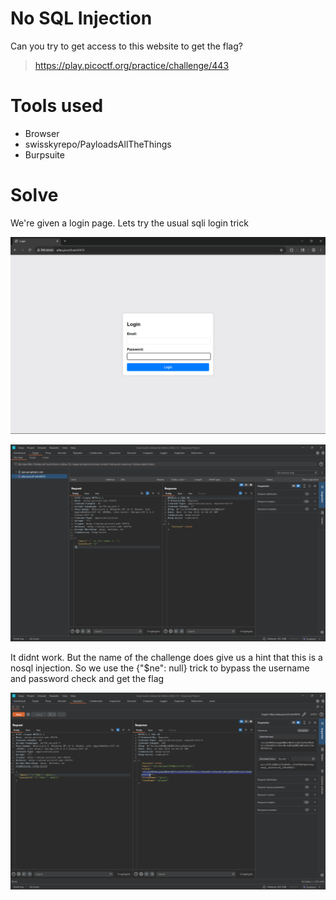 # No SQL Injection

Can you try to get access to this website to get the flag?

> https://play.picoctf.org/practice/challenge/443

# Tools used

- Browser
- swisskyrepo/PayloadsAllTheThings
- Burpsuite

# Solve

We're given a login page. Lets try the usual sqli login trick

![alt text](../../../../assets/No-SQL-Injection-1.png)

![alt text](../../../../assets/No-SQL-Injection-2.png)

It didnt work. But the name of the challenge does give us a hint that this is a nosql injection. So we use the {"$ne": null} trick to bypass the username and password check and get the flag

![alt text](../../../../assets/No-SQL-Injection-3.png)